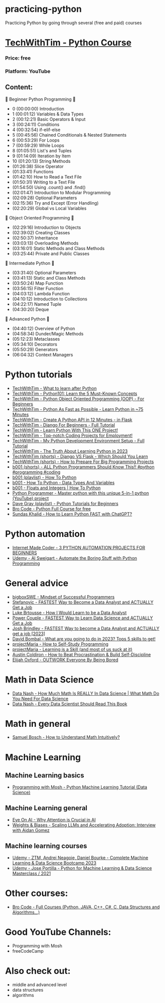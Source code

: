 # practicing-python
Practicing Python by going through several (free and paid) courses

# [TechWithTim - Python Course](https://www.youtube.com/watch?v=sxTmJE4k0ho)
### Price: free
### Platform: YouTube
## Content:
📕 Beginner Python Programming 📕
- 0  (00:00:00) Introduction
- 1  (00:01:12) Variables & Data Types
- 2  (00:12:21) Basic Operators & Input
- 3  (00:24:11) Conditions
- 4  (00:32:54) if-elif-else
- 5  (00:45:56) Chained Conditionals & Nested Statements
- 6  (00:53:29) For Loops
- 7  (00:59:29) While Loops
- 8  (01:05:51) List's and Tuples
- 9  (01:14:09) Iteration by Item
- 10 (01:20:13) String Methods
- (01:26:38) Slice Operator
- (01:33:41) Functions
- (01:42:10) How to Read a Text File
- (01:50:31) Writing to a Text File
- (01:54:50) Using .count() and .find()
- (02:01:47) Introduction to Modular Programming
- (02:09:28) Optional Parameters
- (02:15:36) Try and Except (Error Handling)
- (02:20:29) Global vs Local Variables

📗 Object Oriented Programming 📗
- (02:29:16) Introduction to Objects
- (02:39:02) Creating Classes
- (02:50:37) Inheritance
- (03:03:13) Overloading Methods
- (03:16:01) Static Methods and Class Methods
- (03:25:44) Private and Public Classes

📘 Intermediate Python 📘
- (03:31:40) Optional Parameters
- (03:41:13) Static and Class Methods
- (03:50:24) Map Function
- (03:56:15) Filter Function
- (04:03:12) Lambda Function
- (04:10:12) Introduction to Collections
- (04:22:17) Named Tuple
- (04:30:20) Deque

📙 Advanced Python 📙
- (04:40:12) Overview of Python
- (04:58:34) Dunder/Magic Methods
- (05:12:23) Metaclasses
- (05:34:10) Decorators
- (05:50:29) Generators
- (06:04:32) Context Managers

# Python tutorials
- [TechWithTim - What to learn after Python](https://www.youtube.com/watch?v=H1UKIgBSfxM)
- [TechWithTim - Python101: Learn the 5 Must-Known Concepts](https://www.youtube.com/watch?v=mMv6OSuitWw)
- [TechWithTim - Python Object Oriented Programming (OOP) - For Beginners](https://www.youtube.com/watch?v=JeznW_7DlB0)
- [TechWithTim - Python As Fast as Possible - Learn Python in ~75 Minutes](https://www.youtube.com/watch?v=VchuKL44s6E)
- [TechWithTim - Create A Python API in 12 Minutes - in Flask](https://www.youtube.com/watch?v=zsYIw6RXjfM)
- [TechWithTim - Django For Beginners - Full Tutorial](https://www.youtube.com/watch?v=sm1mokevMWk)
- [TechWithTim - Learn Python With This ONE Project!](https://www.youtube.com/watch?v=th4OBktqK1I)
- [TechWithTim - Top-notch Coding Projects for Employment!](https://www.youtube.com/watch?v=VqO8vjh3VFI)
- [TechWithTim - My Python Development Environment Setup - Full Tutorial](https://www.youtube.com/watch?v=qI3P7zMMsgY)
- [TechWithTim - The Truth About Learning Python in 2023](https://www.youtube.com/watch?v=qecsnAXtms4)
- [TechWithTim (shorts) - Django VS Flask - Which Should You Learn](https://www.youtube.com/shorts/Gj02l0R1drM)
- [TechWithTim (shorts) - How to Prepare For Big Programming Projects](https://www.youtube.com/shorts/LJmv_9EV7e8)
- [b001 (shorts) - ALL Python Programmers Should Know This!! #python #programming #coding](https://www.youtube.com/shorts/g9fIWtSexLs)
- [b001 (playlist) - How To Python](https://www.youtube.com/playlist?list=PLcJaUU702Pwi2goKFIHGIgECfYf0aIi_D)
- [b001 - How To Python - Data Types And Variables](https://www.youtube.com/watch?v=j6h5zPJPfA0&list=PLcJaUU702Pwi2goKFIHGIgECfYf0aIi_D)
- [b001 - Floats and Integers | How To Python](https://www.youtube.com/watch?v=77TsTM3XxmA&list=PLcJaUU702Pwi2goKFIHGIgECfYf0aIi_D&index=2)
- [Python Programmer - Master python with this unique 5-in-1 python (YouTube) project](https://www.youtube.com/watch?v=dYNJrj835lc)
- [Dave Gray (playlist) - Python Tutorials for Beginners](https://www.youtube.com/playlist?list=PL0Zuz27SZ-6MQri81d012LwP5jvFZ_scc)
- [Bro Code - Python Full Course for free](https://www.youtube.com/watch?v=XKHEtdqhLK8)
- [Sundas Khalid - How to Learn Python FAST with ChatGPT?](https://www.youtube.com/watch?v=tEn5BjRY8Uw)

# Python automation
- [Internet Made Coder - 3 PYTHON AUTOMATION PROJECTS FOR BEGINNERS](https://www.youtube.com/watch?v=vEQ8CXFWLZU)
- [Udemy - Al Sweigart - Automate the Boring Stuff with Python Programming](https://www.udemy.com/course/automate/)

# General advice
- [bigboxSWE - Mindset of Successful Programmers](https://www.youtube.com/watch?v=nogh434ykF0)
- [Stefanovic - FASTEST Way to Become a Data Analyst and ACTUALLY Get a Job](https://www.youtube.com/watch?v=AYWLZ1lES6g)
- [Luke Brtousse - How I Would Learn to be a Data Analyst](https://www.youtube.com/watch?v=CC66RXeTn_4)
- [Power Couple - FASTEST Way to Learn Data Science and ACTUALLY Get a Job](https://www.youtube.com/watch?v=AI1eKN1Eldg)
- [Josh Brindley - FASTEST Way to become a Data Analyst and ACTUALLY get a job [2023]](https://www.youtube.com/watch?v=08DAw16x63E&t=7s)
- [David Bombal - What are you going to do in 2023? Tops 5 skills to get!](https://www.youtube.com/watch?v=-OAa9k0zCDg)
- [projectMaria - How to Self-Study Programming](https://www.youtube.com/watch?v=YpdEJgC4PGo)
- [projectMaria - Learning is a Skill (and most of us suck at it)](https://www.youtube.com/watch?v=QZHnpIPk6kc)
- [Austin Coldiron - How to Beat Procrastination & Build Self-Discipline](https://www.youtube.com/watch?v=h22cFDz9734)
- [Elijah Oxford - OUTWORK Everyone By Being Bored](https://www.youtube.com/watch?v=1iNyqomXQt8)

# Math in Data Science
- [Data Nash - How Much Math Is REALLY In Data Science | What Math Do You Need For Data Science](https://www.youtube.com/watch?v=Fzfxn8U8aMw)
- [Data Nash - Every Data Scientist Should Read This Book](https://www.youtube.com/watch?v=ZbGbqUdjc28&t=86s)

# Math in general
- [Samuel Bosch - How to Understand Math Intuitively?](https://www.youtube.com/watch?v=glZLHLLalv0)

# Machine Learning
## Machine Learning basics
- [Programming with Mosh - Python Machine Learning Tutorial (Data Science)](https://www.youtube.com/watch?v=7eh4d6sabA0)

## Machine Learning general
- [Eye On AI - Why Attention is Crucial in AI](https://www.youtube.com/shorts/Knm8iDBL1hg)
- [Weights & Biases - Scaling LLMs and Accelerating Adoption: Interview with Aidan Gomez](https://www.youtube.com/watch?v=sD24pZh7pmQ)

## Machine learning courses
- [Udemy - ZTM, Andrei Neagoie, Daniel Bourke - Complete Machine Learning & Data Science Bootcamp 2023](https://www.udemy.com/course/complete-machine-learning-and-data-science-zero-to-mastery/)
- [Udemy - Jose Portilla - Python for Machine Learning & Data Science Masterclass / 2021](https://www.udemy.com/course/python-for-machine-learning-data-science-masterclass/)

# Other courses:
- [Bro Code - Full Courses (Python, JAVA, C++, C#, C, Data Structures and Algorithms...)](https://www.youtube.com/playlist?list=PLZPZq0r_RZON03iKBjYOsOKr1-TD7z2lH)

# Good YouTube Channels:
- Programming with Mosh
- freeCodeCamp

# Also check out:
- middle and advanced level
- data structures
- algorithms
